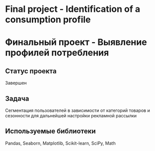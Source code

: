 # Final project - Identification of a consumption profile
# Финальный проект - Выявление профилей потребления

## Статус проекта
Завершен

## Задача
Сегментация пользователей в зависимости от категорий товаров и сезонности для дальнейшей настройки рекламной рассылки

## Используемые библиотеки
Pandas, Seaborn, Matplotlib, Scikit-learn, SciPy, Math
